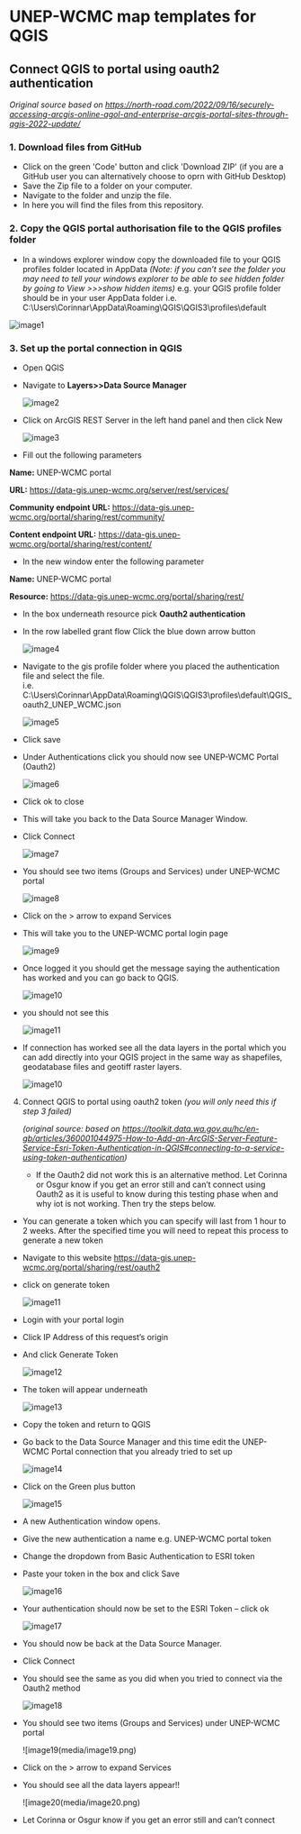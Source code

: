 # UNEP-WCMC map templates for QGIS

## Connect QGIS to portal using oauth2 authentication

*Original source based on https://north-road.com/2022/09/16/securely-accessing-arcgis-online-agol-and-enterprise-arcgis-portal-sites-through-qgis-2022-update/*

### 1. Download files from GitHub

 - Click on the green 'Code' button and click 'Download ZIP' (if you are a GitHub user you can alternatively choose to oprn with GitHub Desktop)
- Save the Zip file to a folder on your computer. 
- Navigate to the folder and unzip the file.
- In here you will find the files from this repository.

### 2. Copy the QGIS portal authorisation file to the QGIS profiles folder
- In a windows explorer window copy the downloaded file to your QGIS profiles folder located in AppData
*(Note: if you can’t see the folder you may need to tell your windows explorer to be able to see hidden folder by going to View >>>show hidden items)*
e.g. your QGIS profile folder should be in your user AppData folder i.e.  C:\Users\Corinnar\AppData\Roaming\QGIS\QGIS3\profiles\default

![image1](media/image1.png)

### 3. Set up the portal connection in QGIS

- Open QGIS
- Navigate to **Layers>>Data Source Manager**

   ![image2](media/image2.png)

 - Click on ArcGIS REST Server in the left hand panel and then click New

   ![image3](media/image3.png)  
  
- Fill out the following parameters
  
**Name:** UNEP-WCMC portal
  
**URL:** https://data-gis.unep-wcmc.org/server/rest/services/

**Community endpoint URL:** https://data-gis.unep-wcmc.org/portal/sharing/rest/community/

**Content endpoint URL:** https://data-gis.unep-wcmc.org/portal/sharing/rest/content/

- In the new window enter the following parameter
  
**Name:** UNEP-WCMC portal

**Resource:** https://data-gis.unep-wcmc.org/portal/sharing/rest/

- In the box underneath resource pick **Oauth2 authentication**
  
- In the row labelled grant flow Click the blue down arrow button

  ![image4](media/image4.png)
  
- Navigate to the gis profile folder where you placed the authentication file and select the file.  
i.e. C:\Users\Corinnar\AppData\Roaming\QGIS\QGIS3\profiles\default\QGIS_oauth2_UNEP_WCMC.json

  ![image5](media/image5.png)

- Click save
  
- Under Authentications click you should now see UNEP-WCMC Portal (Oauth2)

    ![image6](media/image6.png)

- Click ok to close
- This will take you back to the Data Source Manager Window.
- Click Connect

   ![image7](media/image7.png)
  
- You should see two items (Groups and Services) under UNEP-WCMC portal

   ![image8](media/image8.png)

- Click on the  > arrow to expand Services
- This will take you to the UNEP-WCMC portal login page

   ![image9](media/image9.png)

- Once logged it you should get the message saying the authentication has worked and you can go back to QGIS.

   ![image10](media/image10.png)

- you should not see this

    ![image11](media/image11.png)

- If connection has worked see all the data layers in the portal which you can add directly into your QGIS project in the same way as shapefiles, geodatabase files and geotiff raster layers.

    ![image10](media/image10.png)

4. Connect QGIS to portal using oauth2 token
   *(you will only need this if step 3 failed)*

   *(original source: based on https://toolkit.data.wa.gov.au/hc/en-gb/articles/360001044975-How-to-Add-an-ArcGIS-Server-Feature-Service-Esri-Token-Authentication-in-QGIS#connecting-to-a-service-using-token-authentication)*

   - If the Oauth2 did not work this is an alternative method. Let Corinna or Osgur know if you get an error still and can’t connect using Oauth2 as it is useful to know during this testing phase when and why iot is not working. Then try the steps below. 

 - You can generate a token which you can specify will last from 1 hour to 2 weeks. After the specified time you will need to repeat this process to generate a new token
- Navigate to this website https://data-gis.unep-wcmc.org/portal/sharing/rest/oauth2
- click on generate token

    ![image11](media/image11.png)

- Login with your portal login
- Click IP Address of this request’s origin
- And click Generate Token

    ![image12](media/image12.png)

- The token will appear underneath

    ![image13](media/image13.png)  

- Copy the token and return to QGIS
- Go back to the Data Source Manager and this time edit the UNEP-WCMC Portal connection that you already tried to set up

    ![image14](media/image14.png)

- Click on the Green plus button

    ![image15](media/image15.png)

- A new Authentication window opens. 
- Give the new authentication a name e.g. UNEP-WCMC portal token
- Change the dropdown from Basic Authentication to ESRI token
- Paste your token in the box and click Save

    ![image16](media/image16.png)

- Your authentication should now be set to the ESRI Token – click ok

    ![image17](media/image17.png)

- You should now be back at the Data Source Manager.
- Click Connect
- You should see the same as you did when you tried to connect via the Oauth2 method

    ![image18](media/image18.png)
  
- You should see two items (Groups and Services) under UNEP-WCMC portal

    ![image19(media/image19.png)
  
- Click on the  > arrow to expand Services
- You should see all the data layers appear!!

    ![image20(media/image20.png)

- Let Corinna or Osgur know if you get an error still and can’t connect


